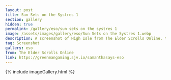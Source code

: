 ```yaml
---
layout: post
title: Sun Sets on the Systres 1
section: gallery
hidden: true
permalink: /gallery/eso/sun sets on the systres 1
image: /assets/images/gallery/eso/Sun Sets on the Systres 1.webp
description: A screenshot of High Isle from The Elder Scrolls Online, taken by Samantha Says.
tag: Screenshot
gallery: eso
from: The Elder Scrolls Online
link: https://greenmangaming.sjv.io/samanthasays-eso
---
```

{% include imageGallery.html %}